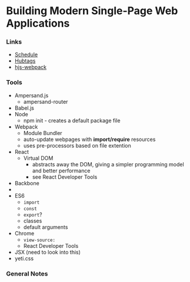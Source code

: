 # Building Modern Single-Page Web Applications

### Links
- [Schedule](https://github.com/HenrikJoreteg/masters)
- [Hubtags](https://github.com/henrikjoreteg/hubtags.com)
- [hjs-webpack](https://github.com/HenrikJoreteg/hjs-webpack)

### Tools
- Ampersand.js
  - ampersand-router
- Babel.js
- Node
  - npm init - creates a default package file
- Webpack
  - Module Bundler
  - auto-update webpages with **import/require** resources
  - uses pre-processors based on file extention
- React
  - Virtual DOM
    - abstracts away the DOM, giving a simpler programming model and better performance
    - see React Developer Tools
- Backbone
- 
- ES6
  - `import`
  - `const`
  - `export`?
  - classes
  - default arguments
- Chrome
  - `view-source:`
  - React Developer Tools
- JSX (need to look into this)
- yeti.css

### General Notes
